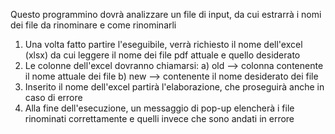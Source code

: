 Questo programmino dovrà analizzare un file di input, da cui estrarrà i nomi dei file da rinominare e come rinominarli
  1) Una volta fatto partire l'eseguibile, verrà richiesto il nome dell'excel (xlsx) da cui leggere il nome dei file pdf attuale e quello desiderato
  2) Le colonne dell'excel dovranno chiamarsi: 
    a) old --> colonna contenente il nome attuale dei file
    b) new --> contenente il nome desiderato dei file
  3) Inserito il nome dell'excel partirà l'elaborazione, che proseguirà anche in caso di errore
  4) Alla fine dell'esecuzione, un messaggio di pop-up elencherà i file rinominati correttamente e quelli invece che sono andati in errore
